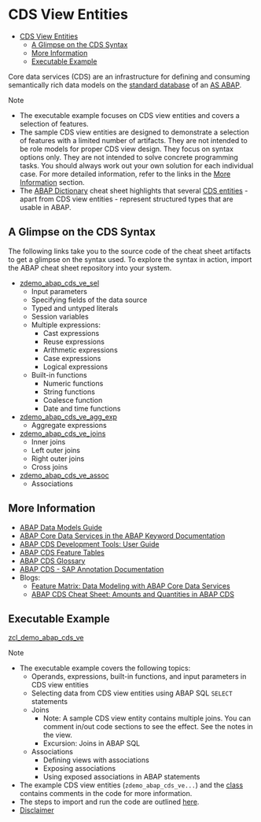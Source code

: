 # CDS View Entities

- [CDS View Entities](#cds-view-entities)
  - [A Glimpse on the CDS Syntax](#a-glimpse-on-the-cds-syntax)
  - [More Information](#more-information)
  - [Executable Example](#executable-example)

Core data services (CDS) are an infrastructure for defining and consuming semantically rich data models on the [standard database](https://help.sap.com/doc/abapdocu_cp_index_htm/CLOUD/en-US/index.htm?file=abenstandard_db_glosry.htm) of an [AS ABAP](https://help.sap.com/doc/abapdocu_cp_index_htm/CLOUD/en-US/index.htm?file=abenas_abap_glosry.htm).

> [!NOTE]
> - The executable example focuses on CDS view entities and covers a selection of features.
> - The sample CDS view entities are designed to demonstrate a selection of features with a limited number of artifacts. They are not intended to be role models for proper CDS view design. They focus on syntax options only. They are not intended to solve concrete programming tasks. You should always work out your own solution for each individual case. For more detailed information, refer to the links in the [More Information](#more-information) section.
> - The [ABAP Dictionary](26_ABAP_Dictionary.md) cheat sheet highlights that several [CDS entities](https://help.sap.com/doc/abapdocu_cp_index_htm/CLOUD/en-US/index.htm?file=abencds_entity_glosry.htm) - apart from CDS view entities - represent structured types that are usable in ABAP.

## A Glimpse on the CDS Syntax
The following links take you to the source code of the cheat sheet artifacts to get a glimpse on the syntax used. To explore the syntax in action, import the ABAP cheat sheet repository into your system. 

- [zdemo_abap_cds_ve_sel](src/zdemo_abap_cds_ve_sel.ddls.asddls)
  - Input parameters
  - Specifying fields of the data source
  - Typed and untyped literals
  - Session variables
  - Multiple expressions: 
    - Cast expressions 
    - Reuse expressions
    - Arithmetic expressions
    - Case expressions
    - Logical expressions
  - Built-in functions
    - Numeric functions
    - String functions
    - Coalesce function
    - Date and time functions
- [zdemo_abap_cds_ve_agg_exp](src/zdemo_abap_cds_ve_agg_exp.ddls.asddls)
  - Aggregate expressions
- [zdemo_abap_cds_ve_joins](src/zdemo_abap_cds_ve_joins.ddls.asddls)
  - Inner joins
  - Left outer joins
  - Right outer joins
  - Cross joins
- [zdemo_abap_cds_ve_assoc](src/zdemo_abap_cds_ve_assoc.ddls.asddls)
  - Associations

## More Information

- [ABAP Data Models Guide](https://help.sap.com/docs/abap-cloud/abap-data-models/abap-data-models)
- [ABAP Core Data Services in the ABAP Keyword Documentation](https://help.sap.com/doc/abapdocu_cp_index_htm/CLOUD/en-US/index.htm?file=abencds.htm)
- [ABAP CDS Development Tools: User Guide](https://help.sap.com/docs/abap-cloud/abap-cds-tools-user-guide/about-abap-cds-development-tools-user-guide?version=sap_btp)
- [ABAP CDS Feature Tables](https://help.sap.com/doc/abapdocu_cp_index_htm/CLOUD/en-US/index.htm?file=abencds_language_elements.htm)
- [ABAP CDS Glossary](https://help.sap.com/doc/abapdocu_cp_index_htm/CLOUD/en-US/index.htm?file=abencds_glossary.htm)
- [ABAP CDS - SAP Annotation Documentation](https://help.sap.com/doc/abapdocu_cp_index_htm/CLOUD/en-US/index.htm?file=abencds_annotations_ktd_docu.htm)
- Blogs:
  - [Feature Matrix: Data Modeling with ABAP Core Data Services](https://blogs.sap.com/2022/10/24/feature-matrix-data-modeling-with-abap-core-data-services/)
  - [ABAP CDS Cheat Sheet: Amounts and Quantities in ABAP CDS](https://blogs.sap.com/2022/07/07/abap-cds-cheat-sheet-amounts-and-quantities-in-abap-cds/)


## Executable Example

[zcl_demo_abap_cds_ve](./src/zcl_demo_abap_cds_ve.clas.abap)

> [!NOTE]
> - The executable example covers the following topics:
>   - Operands, expressions, built-in functions, and input parameters in CDS view entities
>   - Selecting data from CDS view entities using ABAP SQL `SELECT` statements
>   - Joins  
>     - Note: A sample CDS view entity contains multiple joins. You can comment in/out code sections to see the effect. See the notes in the view. 
>     - Excursion: Joins in ABAP SQL
>   - Associations
>     - Defining views with associations
>     - Exposing associations
>     - Using exposed associations in ABAP statements
> - The example CDS view entities (`zdemo_abap_cds_ve...`) and the [class](./src/zcl_demo_abap_cds_ve.clas.abap) contains comments in the code for more information.
> - The steps to import and run the code are outlined [here](README.md#-getting-started-with-the-examples).
> - [Disclaimer](./README.md#%EF%B8%8F-disclaimer)